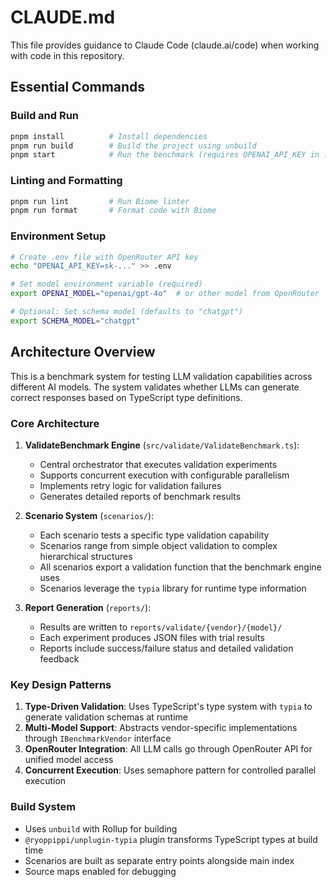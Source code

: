 # CLAUDE.md

This file provides guidance to Claude Code (claude.ai/code) when working with code in this repository.

## Essential Commands

### Build and Run
```bash
pnpm install          # Install dependencies
pnpm run build        # Build the project using unbuild
pnpm start            # Run the benchmark (requires OPENAI_API_KEY in .env)
```

### Linting and Formatting
```bash
pnpm run lint         # Run Biome linter
pnpm run format       # Format code with Biome
```

### Environment Setup
```bash
# Create .env file with OpenRouter API key
echo "OPENAI_API_KEY=sk-..." >> .env

# Set model environment variable (required)
export OPENAI_MODEL="openai/gpt-4o"  # or other model from OpenRouter

# Optional: Set schema model (defaults to "chatgpt")
export SCHEMA_MODEL="chatgpt"
```

## Architecture Overview

This is a benchmark system for testing LLM validation capabilities across different AI models. The system validates whether LLMs can generate correct responses based on TypeScript type definitions.

### Core Architecture

1. **ValidateBenchmark Engine** (`src/validate/ValidateBenchmark.ts`):
   - Central orchestrator that executes validation experiments
   - Supports concurrent execution with configurable parallelism
   - Implements retry logic for validation failures
   - Generates detailed reports of benchmark results

2. **Scenario System** (`scenarios/`):
   - Each scenario tests a specific type validation capability
   - Scenarios range from simple object validation to complex hierarchical structures
   - All scenarios export a validation function that the benchmark engine uses
   - Scenarios leverage the `typia` library for runtime type information

3. **Report Generation** (`reports/`):
   - Results are written to `reports/validate/{vendor}/{model}/`
   - Each experiment produces JSON files with trial results
   - Reports include success/failure status and detailed validation feedback

### Key Design Patterns

1. **Type-Driven Validation**: Uses TypeScript's type system with `typia` to generate validation schemas at runtime
2. **Multi-Model Support**: Abstracts vendor-specific implementations through `IBenchmarkVendor` interface
3. **OpenRouter Integration**: All LLM calls go through OpenRouter API for unified model access
4. **Concurrent Execution**: Uses semaphore pattern for controlled parallel execution

### Build System

- Uses `unbuild` with Rollup for building
- `@ryoppippi/unplugin-typia` plugin transforms TypeScript types at build time
- Scenarios are built as separate entry points alongside main index
- Source maps enabled for debugging